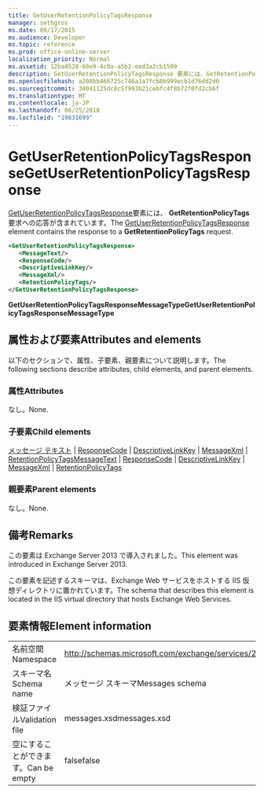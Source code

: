 ```yaml
---
title: GetUserRetentionPolicyTagsResponse
manager: sethgros
ms.date: 09/17/2015
ms.audience: Developer
ms.topic: reference
ms.prod: office-online-server
localization_priority: Normal
ms.assetid: 12ba4528-60e9-4c0a-a5b2-eed3a2cb1509
description: GetUserRetentionPolicyTagsResponse 要素には、GetRetentionPolicyTags 要求への応答が含まれています。
ms.openlocfilehash: a208bb466725c746a1a7fc60b999ecb1d76dd2d0
ms.sourcegitcommit: 34041125dc8c5f993b21cebfc4f8b72f0fd2cb6f
ms.translationtype: MT
ms.contentlocale: ja-JP
ms.lasthandoff: 06/25/2018
ms.locfileid: "19831699"
---
```

# <a name="getuserretentionpolicytagsresponse"></a><span data-ttu-id="9593c-103">GetUserRetentionPolicyTagsResponse</span><span class="sxs-lookup"><span data-stu-id="9593c-103">GetUserRetentionPolicyTagsResponse</span></span>

<span data-ttu-id="9593c-104">[GetUserRetentionPolicyTagsResponse](getuserretentionpolicytagsresponse.md)要素には、 **GetRetentionPolicyTags**要求への応答が含まれています。</span><span class="sxs-lookup"><span data-stu-id="9593c-104">The [GetUserRetentionPolicyTagsResponse](getuserretentionpolicytagsresponse.md) element contains the response to a **GetRetentionPolicyTags** request.</span></span> 
  
```XML
<GetUserRetentionPolicyTagsResponse>
   <MessageText/>
   <ResponseCode/>
   <DescriptiveLinkKey/>
   <MessageXml/>
   <RetentionPolicyTags/>
</GetUserRetentionPolicyTagsResponse>
```

 <span data-ttu-id="9593c-105">**GetUserRetentionPolicyTagsResponseMessageType**</span><span class="sxs-lookup"><span data-stu-id="9593c-105">**GetUserRetentionPolicyTagsResponseMessageType**</span></span>
## <a name="attributes-and-elements"></a><span data-ttu-id="9593c-106">属性および要素</span><span class="sxs-lookup"><span data-stu-id="9593c-106">Attributes and elements</span></span>

<span data-ttu-id="9593c-107">以下のセクションで、属性、子要素、親要素について説明します。</span><span class="sxs-lookup"><span data-stu-id="9593c-107">The following sections describe attributes, child elements, and parent elements.</span></span>
  
### <a name="attributes"></a><span data-ttu-id="9593c-108">属性</span><span class="sxs-lookup"><span data-stu-id="9593c-108">Attributes</span></span>

<span data-ttu-id="9593c-109">なし。</span><span class="sxs-lookup"><span data-stu-id="9593c-109">None.</span></span>
  
### <a name="child-elements"></a><span data-ttu-id="9593c-110">子要素</span><span class="sxs-lookup"><span data-stu-id="9593c-110">Child elements</span></span>

<span data-ttu-id="9593c-111">[メッセージ テキスト](messagetext.md) | [ResponseCode](responsecode.md) | [DescriptiveLinkKey](descriptivelinkkey.md) | [MessageXml](messagexml.md) | [RetentionPolicyTags](retentionpolicytags.md)</span><span class="sxs-lookup"><span data-stu-id="9593c-111">[MessageText](messagetext.md) | [ResponseCode](responsecode.md) | [DescriptiveLinkKey](descriptivelinkkey.md) | [MessageXml](messagexml.md) | [RetentionPolicyTags](retentionpolicytags.md)</span></span>
  
### <a name="parent-elements"></a><span data-ttu-id="9593c-112">親要素</span><span class="sxs-lookup"><span data-stu-id="9593c-112">Parent elements</span></span>

<span data-ttu-id="9593c-113">なし。</span><span class="sxs-lookup"><span data-stu-id="9593c-113">None.</span></span>
  
## <a name="remarks"></a><span data-ttu-id="9593c-114">備考</span><span class="sxs-lookup"><span data-stu-id="9593c-114">Remarks</span></span>

<span data-ttu-id="9593c-115">この要素は Exchange Server 2013 で導入されました。</span><span class="sxs-lookup"><span data-stu-id="9593c-115">This element was introduced in Exchange Server 2013.</span></span>
  
<span data-ttu-id="9593c-116">この要素を記述するスキーマは、Exchange Web サービスをホストする IIS 仮想ディレクトリに置かれています。</span><span class="sxs-lookup"><span data-stu-id="9593c-116">The schema that describes this element is located in the IIS virtual directory that hosts Exchange Web Services.</span></span>
  
## <a name="element-information"></a><span data-ttu-id="9593c-117">要素情報</span><span class="sxs-lookup"><span data-stu-id="9593c-117">Element information</span></span>

|||
|:-----|:-----|
|<span data-ttu-id="9593c-118">名前空間</span><span class="sxs-lookup"><span data-stu-id="9593c-118">Namespace</span></span>  <br/> |http://schemas.microsoft.com/exchange/services/2006/messages  <br/> |
|<span data-ttu-id="9593c-119">スキーマ名</span><span class="sxs-lookup"><span data-stu-id="9593c-119">Schema name</span></span>  <br/> |<span data-ttu-id="9593c-120">メッセージ スキーマ</span><span class="sxs-lookup"><span data-stu-id="9593c-120">Messages schema</span></span>  <br/> |
|<span data-ttu-id="9593c-121">検証ファイル</span><span class="sxs-lookup"><span data-stu-id="9593c-121">Validation file</span></span>  <br/> |<span data-ttu-id="9593c-122">messages.xsd</span><span class="sxs-lookup"><span data-stu-id="9593c-122">messages.xsd</span></span>  <br/> |
|<span data-ttu-id="9593c-123">空にすることができます。</span><span class="sxs-lookup"><span data-stu-id="9593c-123">Can be empty</span></span>  <br/> |<span data-ttu-id="9593c-124">false</span><span class="sxs-lookup"><span data-stu-id="9593c-124">false</span></span>  <br/> |
   

